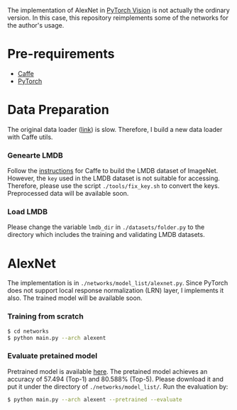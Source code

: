 The implementation of AlexNet in [PyTorch Vision](https://github.com/pytorch/vision) is not actually the ordinary version. In this case, this repository reimplements some of the networks for the author's usage.

# Pre-requirements
- [Caffe](https://github.com/BVLC/caffe)
- [PyTorch](https://github.com/pytorch/pytorch)

# Data Preparation
The original data loader ([link](https://github.com/pytorch/vision#imagenet-12)) is slow. Therefore, I build a new data loader with Caffe utils.
### Genearte LMDB
Follow the [instructions](http://caffe.berkeleyvision.org/gathered/examples/imagenet.html) for Caffe to build the LMDB dataset of ImageNet. However, the ```key``` used in the LMDB dataset is not suitable for accessing. Therefore, please use the script ```./tools/fix_key.sh``` to convert the keys.
Preprocessed data will be available soon.
### Load LMDB
Please change the variable ```lmdb_dir``` in ```./datasets/folder.py``` to the directory which includes the training and validating LMDB datasets.
# AlexNet
The implementation is in ```./networks/model_list/alexnet.py```. Since PyTorch does not support local response normalization (LRN) layer, I implements it also. The trained model will be available soon.
### Training from scratch
```bash
$ cd networks
$ python main.py --arch alexent
```

### Evaluate pretained model
Pretrained model is available [here](https://drive.google.com/uc?export=download&id=0B-7I62GOSnZ8NzVxZndDU2dYcHM). The pretained model achieves an accuracy of 57.494 (Top-1) and 80.588% (Top-5). Please download it and put it under the directory of ```./networks/model_list/```. Run the evaluation by:
```bash
$ python main.py --arch alexent --pretrained --evaluate
```
